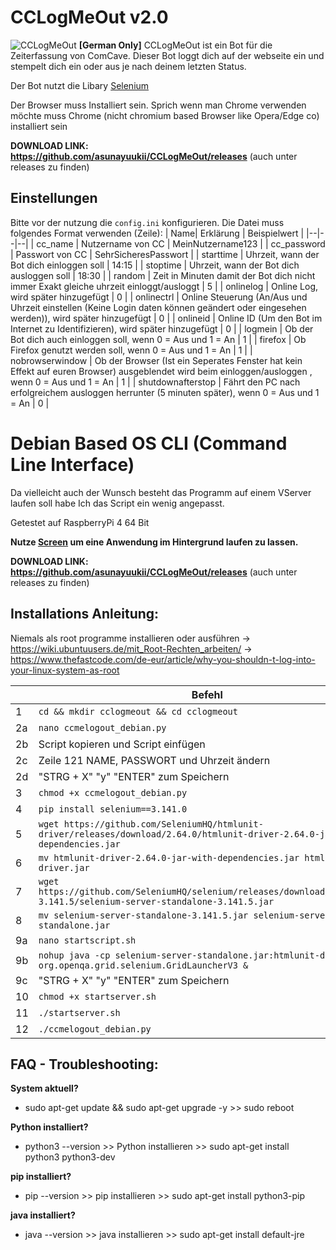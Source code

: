 # CCLogMeOut v2.0
![CCLogMeOut](https://i.ibb.co/hDwhfbw/cclogmeout.png)
**[German Only]** CCLogMeOut ist ein Bot für die Zeiterfassung von ComCave. Dieser Bot loggt dich auf der webseite ein und stempelt dich ein oder aus je nach deinem letzten Status.

Der Bot nutzt die Libary [Selenium](https://pypi.org/project/selenium/)

Der Browser muss Installiert sein. Sprich wenn man Chrome verwenden möchte muss Chrome (nicht chromium based Browser like Opera/Edge co) installiert sein

**DOWNLOAD LINK: https://github.com/asunayuukii/CCLogMeOut/releases** 
(auch unter releases zu finden)

## Einstellungen

Bitte vor der nutzung die `config.ini` konfigurieren. Die Datei muss folgendes Format verwenden (Zeile):
| Name| Erklärung | Beispielwert | 
|--|--|--|
| cc_name | Nutzername von CC | MeinNutzername123 |
| cc_password | Passwort von CC | SehrSicheresPasswort |
| starttime | Uhrzeit, wann der Bot dich einloggen soll | 14:15 |
| stoptime | Uhrzeit, wann der Bot dich ausloggen soll | 18:30 |
| random | Zeit in Minuten damit der Bot dich nicht immer Exakt gleiche uhrzeit einloggt/ausloggt | 5 |
| onlinelog | Online Log, wird später hinzugefügt | 0 |
| onlinectrl | Online Steuerung (An/Aus und Uhrzeit einstellen (Keine Login daten können geändert oder eingesehen werden)), wird später hinzugefügt | 0 |
| onlineid | Online ID (Um den Bot im Internet zu Identifizieren), wird später hinzugefügt | 0 |
| logmein | Ob der Bot dich auch einloggen soll, wenn 0 = Aus und 1 = An | 1 |
| firefox | Ob Firefox genutzt werden soll, wenn 0 = Aus und 1 = An | 1 |
| nobrowserwindow | Ob der Browser (Ist ein Seperates Fenster hat kein Effekt auf euren Browser) ausgeblendet wird beim einloggen/ausloggen , wenn 0 = Aus und 1 = An | 1 |
| shutdownafterstop | Fährt den PC nach erfolgreichem ausloggen herrunter (5 minuten später), wenn 0 = Aus und 1 = An | 0 |

# Debian Based OS CLI (Command Line Interface)
Da vielleicht auch der Wunsch besteht das Programm auf einem VServer laufen soll habe Ich das Script ein wenig angepasst.

Getestet auf RaspberryPi 4 64 Bit

**Nutze [Screen](https://wiki.ubuntuusers.de/Screen/) um eine Anwendung im Hintergrund laufen zu lassen.** 

**DOWNLOAD LINK: https://github.com/asunayuukii/CCLogMeOut/releases** 
(auch unter releases zu finden)

## Installations Anleitung:
Niemals als root programme installieren oder ausführen -> https://wiki.ubuntuusers.de/mit_Root-Rechten_arbeiten/ -> https://www.thefastcode.com/de-eur/article/why-you-shouldn-t-log-into-your-linux-system-as-root

| | Befehl |
|--|--|
| 1 | `cd && mkdir cclogmeout && cd cclogmeout` |
| 2a | `nano ccmelogout_debian.py` |
| 2b | Script kopieren und Script einfügen |
| 2c | Zeile 121 NAME, PASSWORT und Uhrzeit ändern |
| 2d | "STRG + X" "y" "ENTER" zum Speichern |
| 3 | `chmod +x ccmelogout_debian.py` |
| 4 | `pip install selenium==3.141.0` |
| 5 | `wget https://github.com/SeleniumHQ/htmlunit-driver/releases/download/2.64.0/htmlunit-driver-2.64.0-jar-with-dependencies.jar` |
| 6 | `mv htmlunit-driver-2.64.0-jar-with-dependencies.jar htmlunit-driver.jar` |
| 7 | `wget https://github.com/SeleniumHQ/selenium/releases/download/selenium-3.141.5/selenium-server-standalone-3.141.5.jar` |
| 8 | `mv selenium-server-standalone-3.141.5.jar selenium-server-standalone.jar` |
| 9a | `nano startscript.sh` |
| 9b | `nohup java -cp selenium-server-standalone.jar:htmlunit-driver.jar org.openqa.grid.selenium.GridLauncherV3 &` |
| 9c | "STRG + X" "y" "ENTER" zum Speichern |
| 10 | `chmod +x startserver.sh` |
| 11 | `./startserver.sh` |
| 12 | `./ccmelogout_debian.py` |

## FAQ - Troubleshooting:

**System aktuell?**
- sudo apt-get update && sudo apt-get upgrade -y >> sudo reboot

**Python installiert?**
- python3 --version >> Python installieren >> sudo apt-get install python3 python3-dev

**pip installiert?**
- pip --version >> pip installieren >> sudo apt-get install python3-pip

**java installiert?**
- java --version >> java installieren >> sudo apt-get install default-jre
